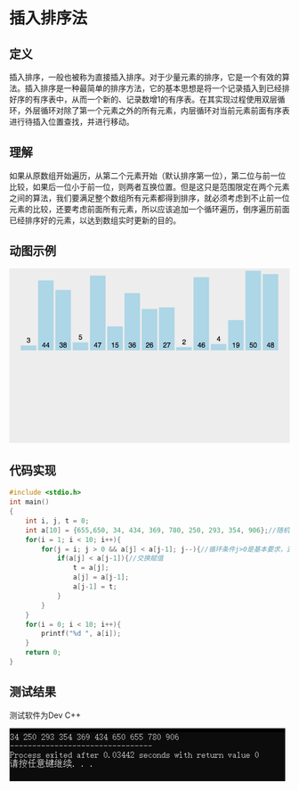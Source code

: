 # 插入排序法
## 定义
插入排序，一般也被称为直接插入排序。对于少量元素的排序，它是一个有效的算法。插入排序是一种最简单的排序方法，它的基本思想是将一个记录插入到已经排好序的有序表中，从而一个新的、记录数增1的有序表。在其实现过程使用双层循环，外层循环对除了第一个元素之外的所有元素，内层循环对当前元素前面有序表进行待插入位置查找，并进行移动。
## 理解
如果从原数组开始遍历，从第二个元素开始（默认排序第一位），第二位与前一位比较，如果后一位小于前一位，则两者互换位置。但是这只是范围限定在两个元素之间的算法，我们要满足整个数组所有元素都得到排序，就必须考虑到不止前一位元素的比较，还要考虑前面所有元素，所以应该追加一个循环遍历，倒序遍历前面已经排序好的元素，以达到数组实时更新的目的。
## 动图示例
![插入排序法动图示例](https://github.com/xycg529/Summer/blob/master/3.%E4%BA%8C%E5%88%86%E6%9F%A5%E6%89%BE%E6%B3%95%E4%B8%8E%E6%8E%92%E5%BA%8F/pictures/%E6%8F%92%E5%85%A5%E6%8E%92%E5%BA%8F%E6%B3%95%E5%8A%A8%E5%9B%BE%E7%A4%BA%E4%BE%8B.gif)
## 代码实现
```c
#include <stdio.h>
int main()
{
    int i, j, t = 0;
	int a[10] = {655,650, 34, 434, 369, 780, 250, 293, 354, 906};//随机取的10个数字
	for(i = 1; i < 10; i++){
		for(j = i; j > 0 && a[j] < a[j-1]; j--){//循环条件j>0是基本要求，还要要求满足后一位小于前一位，才能一直保证从小到大排序。
			if(a[j] < a[j-1]){//交换赋值
				t = a[j];
				a[j] = a[j-1];
				a[j-1] = t;
			}
		}
	}
	for(i = 0; i < 10; i++){
		printf("%d ", a[i]);
	}
    return 0;
}
```
## 测试结果
测试软件为Dev C++

![插入排序法示例](https://github.com/xycg529/Summer/blob/master/3.%E4%BA%8C%E5%88%86%E6%9F%A5%E6%89%BE%E6%B3%95%E4%B8%8E%E6%8E%92%E5%BA%8F/pictures/%E6%8F%92%E5%85%A5%E6%8E%92%E5%BA%8F%E6%B3%95%E7%A4%BA%E4%BE%8B.PNG)

